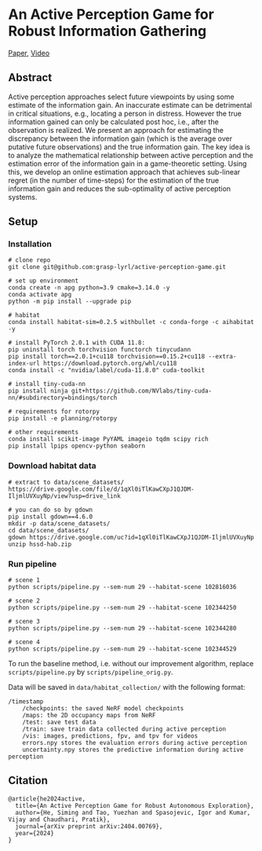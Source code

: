 # An Active Perception Game for Robust Information Gathering
[Paper](https://arxiv.org/abs/2404.00769), [Video](https://www.youtube.com/watch?v=zzvhCXsdn7o)

## Abstract
Active perception approaches select future viewpoints by using some estimate of the information gain. An inaccurate estimate can be detrimental in critical situations, e.g., locating a person in distress. However the true information gained can only be calculated post hoc, i.e., after the observation is realized. We present an approach for estimating the discrepancy between the information gain (which is the average over putative future observations) and the true information gain. The key idea is to analyze the mathematical relationship between active perception and the estimation error of the information gain in a game-theoretic setting. Using this, we develop an online estimation approach that achieves sub-linear regret (in the number of time-steps) for the estimation of the true information gain and reduces the sub-optimality of active perception systems.

## Setup
### Installation
```
# clone repo
git clone git@github.com:grasp-lyrl/active-perception-game.git

# set up environment
conda create -n apg python=3.9 cmake=3.14.0 -y
conda activate apg
python -m pip install --upgrade pip

# habitat
conda install habitat-sim=0.2.5 withbullet -c conda-forge -c aihabitat -y

# install PyTorch 2.0.1 with CUDA 11.8:
pip uninstall torch torchvision functorch tinycudann
pip install torch==2.0.1+cu118 torchvision==0.15.2+cu118 --extra-index-url https://download.pytorch.org/whl/cu118
conda install -c "nvidia/label/cuda-11.8.0" cuda-toolkit

# install tiny-cuda-nn
pip install ninja git+https://github.com/NVlabs/tiny-cuda-nn/#subdirectory=bindings/torch

# requirements for rotorpy
pip install -e planning/rotorpy

# other requirements
conda install scikit-image PyYAML imageio tqdm scipy rich
pip install lpips opencv-python seaborn
```
### Download habitat data
```
# extract to data/scene_datasets/
https://drive.google.com/file/d/1qXl0iTlKawCXpJ1QJDM-IljmlUVXuyNp/view?usp=drive_link

# you can do so by gdown
pip install gdown==4.6.0
mkdir -p data/scene_datasets/
cd data/scene_datasets/
gdown https://drive.google.com/uc?id=1qXl0iTlKawCXpJ1QJDM-IljmlUVXuyNp
unzip hssd-hab.zip
```

### Run pipeline
```
# scene 1
python scripts/pipeline.py --sem-num 29 --habitat-scene 102816036

# scene 2
python scripts/pipeline.py --sem-num 29 --habitat-scene 102344250

# scene 3
python scripts/pipeline.py --sem-num 29 --habitat-scene 102344280

# scene 4
python scripts/pipeline.py --sem-num 29 --habitat-scene 102344529
```
To run the baseline method, i.e. without our improvement algorithm, replace `scripts/pipeline.py` by `scripts/pipeline_orig.py`.

Data will be saved in `data/habitat_collection/` with the following format:
```
/timestamp
	/checkpoints: the saved NeRF model checkpoints
	/maps: the 2D occupancy maps from NeRF
	/test: save test data
	/train: save train data collected during active perception
	/vis: images, predictions, fpv, and tpv for videos
	errors.npy stores the evaluation errors during active perception
	uncertainty.npy stores the predictive information during active perception
```

## Citation
```
@article{he2024active,
  title={An Active Perception Game for Robust Autonomous Exploration},
  author={He, Siming and Tao, Yuezhan and Spasojevic, Igor and Kumar, Vijay and Chaudhari, Pratik},
  journal={arXiv preprint arXiv:2404.00769},
  year={2024}
}
```